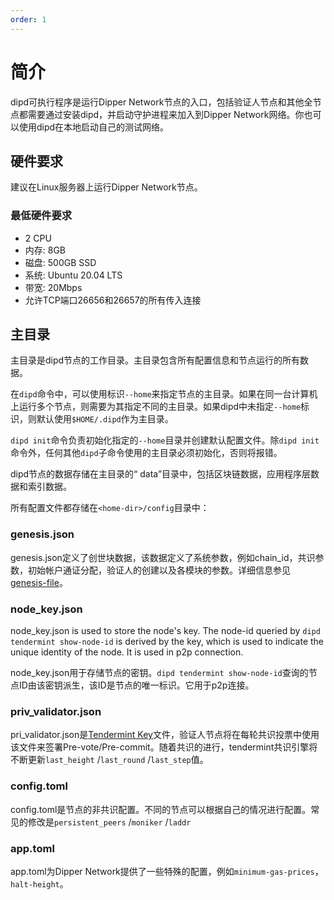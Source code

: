 ```yaml
---
order: 1
---
```


# 简介

dipd可执行程序是运行Dipper Network节点的入口，包括验证人节点和其他全节点都需要通过安装dipd，并启动守护进程来加入到Dipper Network网络。你也可以使用dipd在本地启动自己的测试网络。

## 硬件要求

建议在Linux服务器上运行Dipper Network节点。

### 最低硬件要求

- 2 CPU
- 内存: 8GB
- 磁盘: 500GB SSD
- 系统: Ubuntu 20.04 LTS
- 带宽: 20Mbps
- 允许TCP端口26656和26657的所有传入连接

## 主目录

主目录是dipd节点的工作目录。主目录包含所有配置信息和节点运行的所有数据。

在`dipd`命令中，可以使用标识`--home`来指定节点的主目录。如果在同一台计算机上运行多个节点，则需要为其指定不同的主目录。如果dipd中未指定`--home`标识，则默认使用`$HOME/.dipd`作为主目录。

`dipd init`命令负责初始化指定的`--home`目录并创建默认配置文件。除`dipd init`命令外，任何其他`dipd`子命令使用的主目录必须初始化，否则将报错。

dipd节点的数据存储在主目录的“ data”目录中，包括区块链数据，应用程序层数据和索引数据。

所有配置文件都存储在`<home-dir>/config`目录中：

### genesis.json

genesis.json定义了创世块数据，该数据定义了系统参数，例如chain_id，共识参数，初始帐户通证分配，验证人的创建以及各模块的参数。详细信息参见[genesis-file](../concepts/genesis-file.md)。

### node_key.json

node_key.json is used to store the node's key. The node-id queried by `dipd tendermint show-node-id` is derived by the key, which is used to indicate the unique identity of the node. It is used in p2p connection.

node_key.json用于存储节点的密钥。`dipd tendermint show-node-id`查询的节点ID由该密钥派生，该ID是节点的唯一标识。它用于p2p连接。

### priv_validator.json

pri_validator.json是[Tendermint Key](../concepts/validator-faq.md#tendermint-密钥)文件，验证人节点将在每轮共识投票中使用该文件来签署Pre-vote/Pre-commit。随着共识的进行，tendermint共识引擎将不断更新`last_height` /`last_round` /`last_step`值。

### config.toml

config.toml是节点的非共识配置。不同的节点可以根据自己的情况进行配置。常见的修改是`persistent_peers` /`moniker` /`laddr`

### app.toml

app.toml为Dipper Network提供了一些特殊的配置，例如`minimum-gas-prices`，`halt-height`。
